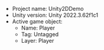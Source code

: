 <!-- UNITY CODE ASSIST INSTRUCTIONS START -->
- Project name: Unity2DDemo
- Unity version: Unity 2022.3.62f1c1
- Active game object:
  - Name: Player
  - Tag: Untagged
  - Layer: Player
<!-- UNITY CODE ASSIST INSTRUCTIONS END -->